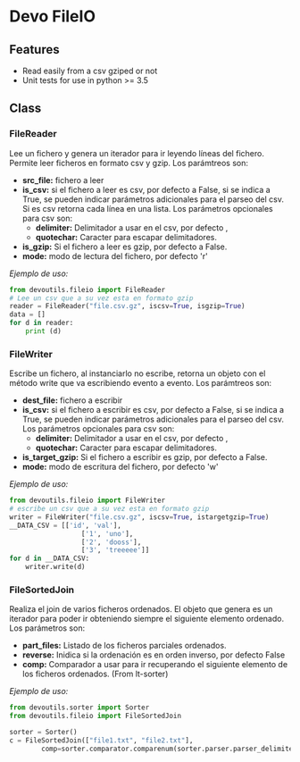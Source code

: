 # Devo FileIO

## Features
- Read easily from a csv gziped or not
- Unit tests for use in python >= 3.5

## Class
### FileReader

Lee un fichero y genera un iterador para ir leyendo líneas del fichero.
Permite leer ficheros en formato csv y gzip. Los parámtreos son:

* **src_file:** fichero a leer
* **is_csv:** si el fichero a leer es csv, por defecto a False, si se indica a
True, se pueden indicar parámetros adicionales para el parseo del csv. Si es
csv retorna cada línea en una lista. Los parámetros opcionales para csv son:
  * **delimiter:** Delimitador a usar en el csv, por defecto ,
  * **quotechar:** Caracter para escapar delimitadores.
* **is_gzip:** Si el fichero a leer es gzip, por defecto a False.
* **mode:** modo de lectura del fichero, por defecto 'r'

_Ejemplo de uso:_
```python
from devoutils.fileio import FileReader
# Lee un csv que a su vez esta en formato gzip
reader = FileReader("file.csv.gz", iscsv=True, isgzip=True)
data = []
for d in reader:
    print (d)
```

### FileWriter

Escribe un fichero, al instanciarlo no escribe, retorna un objeto con el
método write que va escribiendo evento a evento. Los parámtreos son:

* **dest_file:** fichero a escribir
* **is_csv:** si el fichero a escribir es csv, por defecto a False, si se indica a
True, se pueden indicar parámetros adicionales para el parseo del csv.
Los parámetros opcionales para csv son:
  * **delimiter:** Delimitador a usar en el csv, por defecto ,
  * **quotechar:** Caracter para escapar delimitadores.
* **is_target_gzip:** Si el fichero a escribir es gzip, por defecto a False.
* **mode:** modo de escritura del fichero, por defecto 'w'

_Ejemplo de uso:_
```python
from devoutils.fileio import FileWriter
# escribe un csv que a su vez esta en formato gzip
writer = FileWriter("file.csv.gz", iscsv=True, istargetgzip=True)
__DATA_CSV = [['id', 'val'],
                  ['1', 'uno'],
                  ['2', 'dooss'],
                  ['3', 'treeeee']]
for d in __DATA_CSV:
    writer.write(d)
```

### FileSortedJoin

Realiza el join de varios ficheros ordenados. El objeto que genera es
un iterador para poder ir obteniendo siempre el siguiente elemento ordenado.
Los parámetros son:

* **part_files:** Listado de los ficheros parciales ordenados.
* **reverse:** Inidica si la ordenación es en orden inverso, por defecto False
* **comp:** Comparador a usar para ir recuperando el siguiente elemento de
los ficheros ordenados. (From lt-sorter)

_Ejemplo de uso:_
```python
from devoutils.sorter import Sorter
from devoutils.fileio import FileSortedJoin

sorter = Sorter()
c = FileSortedJoin(["file1.txt", "file2.txt"],
        comp=sorter.comparator.comparenum(sorter.parser.parser_delimiter(",", 1)))
```